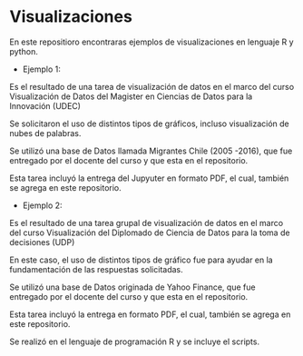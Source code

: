 # Visualizaciones

En este repositioro encontraras ejemplos de visualizaciones en lenguaje R y python.

- Ejemplo 1: 

Es el resultado de una tarea de visualización de datos en el marco del curso Visualización de Datos del Magister en Ciencias de Datos para la Innovación (UDEC)

Se solicitaron el uso de  distintos tipos de gráficos, incluso visualización de nubes de palabras. 

Se utilizó una base de Datos llamada Migrantes Chile (2005 -2016), que fue entregado por el docente del curso y que esta en el repositorio.

Esta tarea incluyó la entrega del Jupyuter en formato PDF, el cual, también se agrega en este repositorio. 

- Ejemplo 2: 

Es el resultado de una tarea grupal de visualización de datos en el marco del curso Visualización del Diplomado de Ciencia de Datos para la toma de decisiones (UDP)

En este caso, el uso de  distintos tipos de gráfico fue para ayudar en la fundamentación de las respuestas solicitadas. 

Se utilizó una base de Datos originada de Yahoo Finance, que fue entregado por el docente del curso y que esta en el repositorio.

Esta tarea incluyó la entrega  en formato PDF, el cual, también se agrega en este repositorio.

Se realizó en el lenguaje de programación R y se incluye el scripts.
